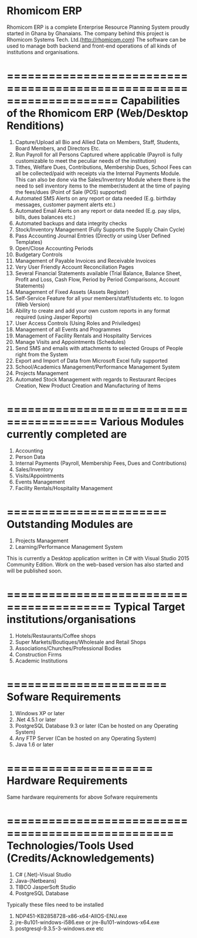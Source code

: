 # Rhomicom ERP
Rhomicom ERP is a complete Enterprise Resource Planning System proudly started in Ghana by Ghanaians.
The company behind this project is Rhomicom Systems Tech. Ltd.(http://rhomicom.com)
The software can be used to manage both backend and front-end operations of all kinds of institutions and organisations.

====================================================================
Capabilities of the Rhomicom ERP (Web/Desktop Renditions)
====================================================================
1. Capture/Upload all Bio and Allied Data on Members, Staff, Students, Board Members, and Directors Etc.													
2. Run Payroll for all Persons Captured where applicable (Payroll is fully customizable to meet the peculiar needs of the institution)
3. Tithes, Welfare Dues, Contributions, Membership Dues, School Fees can all be collected/paid with receipts via the Internal Payments Module. This can also be done via the Sales/Inventory Module where there is the need to sell inventory items to the member/student at the time of paying the fees/dues	(Point of Sale (POS) supported)				
4. Automated SMS Alerts on any report or data needed (E.g. birthday messages, customer payment alerts etc.)												
5. Automated Email Alerts on any report or data needed (E.g. pay slips, bills, dues balances etc.)	
6. Automated backups and data integrity checks							
7. Stock/Inventory Management (Fully Supports the Supply Chain Cycle)					
8. Pass Accounting Journal Entries (Directly or using User Defined Templates)				
9. Open/Close Accounting Periods										
10. Budgetary Controls										
11. Management of Payable Invoices	 and Receivable Invoices					
12. Very User Friendly Account Reconciliation Pages						
13. Several Financial Statements available (Trial Balance, Balance Sheet, Profit and Loss, Cash Flow, Period by Period Comparisons, Account Statements)								
14. Management of Fixed Assets (Assets Register)							
15. Self-Service Feature for all your members/staff/students etc. to logon (Web Version)		
16. Ability to create and add your own custom reports in any format required (using Jasper Reports)		
17. User Access Controls (Using Roles and Priviledges)						
18. Management of all Events and Programmes								
19. Management of Facility Rentals and Hospitality Services						
20. Manage Visits and Appointments (Schedules)							
21. Send SMS and emails with attachments to selected Groups of People right from the System		
22. Export and Import of Data from Microsoft Excel fully supported					
23. School/Academics Management/Performance Management System					
24. Projects Management
25. Automated Stock Management with regards to Restaurant Recipes Creation, New Product Creation and Manufacturing of Items

=======================================
Various Modules currently completed are
=======================================
1. Accounting
2. Person Data
3. Internal Payments (Payroll, Membership Fees, Dues and Contributions)
4. Sales/Inventory
5. Visits/Appointments
6. Events Management
7. Facility Rentals/Hospitality Management

=======================
Outstanding Modules are
=======================
1. Projects Management
2. Learning/Performance Management System

This is currently a Desktop application written in C# with Visual Studio 2015 Community Edition.
Work on the web-based version has also started and will be published soon.

=========================================
Typical Target institutions/organisations
=========================================
1. Hotels/Restaurants/Coffee shops
2. Super Markets/Boutiques/Wholesale and Retail Shops
3. Associations/Churches/Professional Bodies
4. Construction Firms
5. Academic Institutions

=======================
Sofware Requirements
=======================
1. Windows XP or later
2. .Net 4.5.1 or later
3. PostgreSQL Database 9.3 or later (Can be hosted on any Operating System)
4. Any FTP Server (Can be hosted on any Operating System)
5. Java 1.6 or later

=====================
Hardware Requirements
=====================
Same hardware requirements for above Sofware requirements

==================================================
Technologies/Tools Used (Credits/Acknowledgements)
==================================================
1. C# (.Net)-Visual Studio
2. Java-(Netbeans)
3. TIBCO JasperSoft Studio
4. PostgreSQL Database

Typically these files need to be installed 

1. NDP451-KB2858728-x86-x64-AllOS-ENU.exe
2. jre-8u101-windows-i586.exe or jre-8u101-windows-x64.exe
3. postgresql-9.3.5-3-windows.exe  etc
